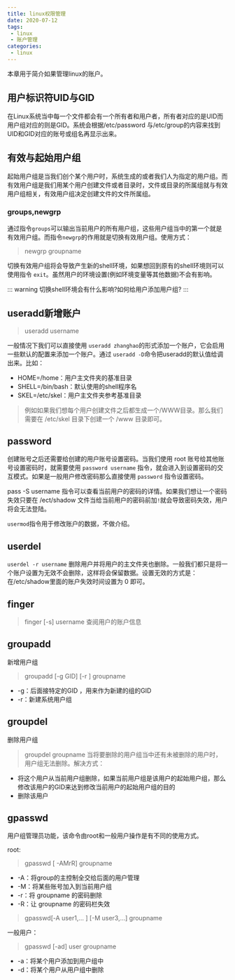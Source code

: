 ```yaml
---
title: linux权限管理
date: 2020-07-12
tags:
 - linux
 - 账户管理
categories: 
 - linux
---
```

本章用于简介如果管理linux的账户。
<!--more-->
## 用户标识符UID与GID
在Linux系统当中每一个文件都会有一个所有者和用户者，所有者对应的是UID而用户组对应的则是GID。系统会根据/etc/password 与/etc/group的内容来找到UID和GID对应的账号或组名再显示出来。

## 有效与起始用户组
起始用户组是当我们创个某个用户时，系统生成的或者我们人为指定的用户组。而有效用户组是我们用某个用户创建文件或者目录时，文件或目录的所属组就与有效用户组相关，有效用户组决定创建文件的文件所属组。

### groups,newgrp 
通过指令`groups`可以输出当前用户的所有用户组，这些用户组当中的第一个就是有效用户组。而指令`newgrp`的作用就是切换有效用户组。使用方式：

> newgrp groupname

切换有效用户组将会导致产生新的shell环境，如果想回到原有的shell环境则可以使用指令 `exit`。虽然用户的环境设置(例如环境变量等其他数据)不会有影响。

::: warning
切换shell环境会有什么影响?如何给用户添加用户组?
:::

## useradd新增账户

> useradd username

一般情况下我们可以直接使用 `useradd zhanghao`的形式添加一个账户，它会启用一些默认的配置来添加一个账户。通过 `useradd -D`命令把useradd的默认值给调出来。比如：
 - HOME=/home：用户主文件夹的基准目录
 - SHELL=/bin/bash：默认使用的shell程序名
 - SKEL=/etc/skel：用户主文件夹参考基准目录

> 例如如果我们想每个用户创建文件之后都生成一个/WWW目录。那么我们需要在 /etc/skel 目录下创建一个 /www 目录即可。

## password
创建账号之后还需要给创建的用户账号设置密码。当我们使用 root 账号给其他账号设置密码时，就需要使用 `password username` 指令，就会进入到设置密码的交互模式。如果是一般用户修改密码那么直接使用 `password` 指令设置密码。

pass -S username 指令可以查看当前用户的密码的详情。如果我们想让一个密码失效只要在 /ect/shadow 文件当给当前用户的密码前加`!`就会导致密码失效，用户将会无法登陆。

`usermod`指令用于修改账户的数据，不做介绍。

## userdel
`userdel -r username` 删除用户并将用户的主文件夹也删除。一般我们都只是将一个账户设置为无效不会删除，这样将会保留数据。设置无效的方式是：在/etc/shadow里面的账户失效时间设置为 0 即可。

## finger
> finger [-s] username 查阅用户的账户信息

## groupadd 
新增用户组
> groupadd [-g GID] [-r ] groupname
- -g：后面接特定的GID ，用来作为新建的组的GID
- -r：新建系统用户组

## groupdel
删除用户组
> groupdel groupname
当将要删除的用户组当中还有未被删除的用户时，用户组无法删除。解决方式：
- 将这个用户从当前用户组删除，如果当前用户组是该用户的起始用户组，那么修改该用户的GID来达到修改当前用户的起始用户组的目的
- 删除该用户

## gpasswd
用户组管理员功能，该命令由root和一般用户操作是有不同的使用方式。

root:

> gpasswd [ -AMrR] groupname

- -A：将group的主控制全交给后面的用户管理
- -M：将某些账号加入到当前用户组
- -r：将 groupname 的密码删除
- -R：让 groupname 的密码栏失效

> gpasswd[-A user1,... ] [-M user3,...] groupname

一般用户：
> gpasswd [-ad] user groupname
 - -a：将某个用户添加到用户组中
 - -d：将某个用户从用户组中删除